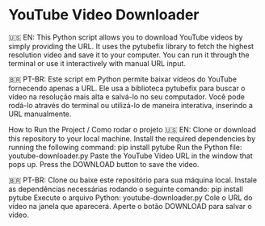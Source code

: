 # YouTube Video Downloader
🇺🇸 EN: 
This Python script allows you to download YouTube videos by simply providing the URL. It uses the pytubefix library to fetch the highest resolution video and save it to your computer.
You can run it through the terminal or use it interactively with manual URL input.

🇧🇷 PT-BR:
Este script em Python permite baixar vídeos do YouTube fornecendo apenas a URL. Ele usa a biblioteca pytubefix para buscar o vídeo na resolução mais alta e salvá-lo no seu computador.
Você pode rodá-lo através do terminal ou utilizá-lo de maneira interativa, inserindo a URL manualmente.

How to Run the Project / Como rodar o projeto
🇺🇸 EN: 
Clone or download this repository to your local machine.
Install the required dependencies by running the following command:
pip install pytube
Run the Python file: youtube-downloader.py
Paste the YouTube Video URL in the window that pops up.
Press the DOWNLOAD button to save the video.

🇧🇷 PT-BR: 
Clone ou baixe este repositório para sua máquina local.
Instale as dependências necessárias rodando o seguinte comando:
pip install pytube
Execute o arquivo Python: youtube-downloader.py
Cole o URL do vídeo na janela que aparecerá.
Aperte o botão DOWNLOAD para salvar o vídeo.
